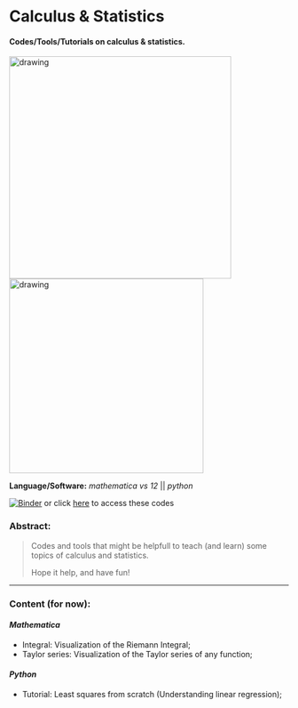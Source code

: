 # Calculus & Statistics

#### Codes/Tools/Tutorials on calculus & statistics.

<img src="https://user-images.githubusercontent.com/66641409/85236777-37a3d800-b3f7-11ea-8410-020ae2e8eef7.png" alt="drawing" width="400"/> <img src="https://user-images.githubusercontent.com/66641409/85236813-9406f780-b3f7-11ea-95dc-3aa4dee811d3.png" alt="drawing" width="350"/> 


**Language/Software:** *mathematica vs 12* || *python*

[![Binder](https://mybinder.org/badge_logo.svg)](https://mybinder.org/v2/gh/AndreHAM/Calculus/master) or click [here](https://mybinder.org/v2/gh/AndreHAM/Calculus/master "codes on Binder") to access these codes


### Abstract:
>Codes and tools that might be helpfull to teach (and learn) some topics of calculus and statistics.
>
>Hope it help, and have fun!

_____

### Content (for now):

#### *Mathematica*

- Integral: Visualization of the Riemann Integral;
- Taylor series: Visualization of the Taylor series of any function;

#### *Python*

- Tutorial: Least squares from scratch (Understanding linear regression);
